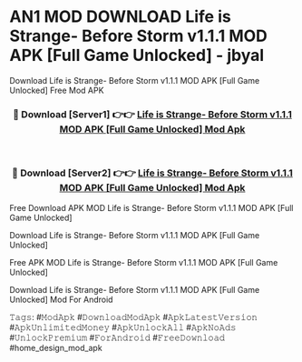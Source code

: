 # AN1 MOD DOWNLOAD Life is Strange- Before Storm v1.1.1 MOD APK [Full Game Unlocked] - jbyal
Download Life is Strange- Before Storm v1.1.1 MOD APK [Full Game Unlocked] Free Mod APK

<div align="center">
<h3>🔴 Download [Server1] 👉👉 <a href="https://apk-comot.site?title=Life_is_Strange-_Before_Storm_v1.1.1_MOD_APK_[Full_Game_Unlocked]">Life is Strange- Before Storm v1.1.1 MOD APK [Full Game Unlocked] Mod Apk</a></h3><br>

<h3>🔴 Download [Server2] 👉👉 <a href="https://apk-comot.site?title=Life_is_Strange-_Before_Storm_v1.1.1_MOD_APK_[Full_Game_Unlocked]">Life is Strange- Before Storm v1.1.1 MOD APK [Full Game Unlocked] Mod Apk</a></h3>
</div>


Free Download APK MOD Life is Strange- Before Storm v1.1.1 MOD APK [Full Game Unlocked]

Download Life is Strange- Before Storm v1.1.1 MOD APK [Full Game Unlocked] 

Free APK MOD Life is Strange- Before Storm v1.1.1 MOD APK [Full Game Unlocked] 

Download Life is Strange- Before Storm v1.1.1 MOD APK [Full Game Unlocked] Mod For Android

𝚃𝚊𝚐𝚜: #𝙼𝚘𝚍𝙰𝚙𝚔 #𝙳𝚘𝚠𝚗𝚕𝚘𝚊𝚍𝙼𝚘𝚍𝙰𝚙𝚔 #𝙰𝚙𝚔𝙻𝚊𝚝𝚎𝚜𝚝𝚅𝚎𝚛𝚜𝚒𝚘𝚗 #𝙰𝚙𝚔𝚄𝚗𝚕𝚒𝚖𝚒𝚝𝚎𝚍𝙼𝚘𝚗𝚎𝚢 #𝙰𝚙𝚔𝚄𝚗𝚕𝚘𝚌𝚔𝙰𝚕𝚕 #𝙰𝚙𝚔𝙽𝚘𝙰𝚍𝚜 #𝚄𝚗𝚕𝚘𝚌𝚔𝙿𝚛𝚎𝚖𝚒𝚞𝚖 #𝙵𝚘𝚛𝙰𝚗𝚍𝚛𝚘𝚒𝚍 #𝙵𝚛𝚎𝚎𝙳𝚘𝚠𝚗𝚕𝚘𝚊𝚍 #home_design_mod_apk